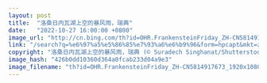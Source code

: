 ```yaml
---
layout: post
title:  "洛桑日内瓦湖上空的暴风雨，瑞典"
date:   "2022-10-27 16:00:00 +0800"
image_url: "http://cn.bing.com/th?id=OHR.FrankensteinFriday_ZH-CN5814917673_1920x1080.jpg&rf=LaDigue_1920x1080.jpg&pid=hp"
link: "/search?q=%e6%97%a5%e5%86%85%e7%93%a6%e6%b9%96&form=hpcapt&mkt=zh-cn"
copyright: "洛桑日内瓦湖上空的暴风雨，瑞典 (© Suradech Singhanat/Shutterstock)"
image_hash: "426b0dd10360d364a0fcab233d04a9e3"
image_filename: "th?id=OHR.FrankensteinFriday_ZH-CN5814917673_1920x1080.jpg&rf=LaDigue_1920x1080.jpg&pid=hp"
---
```

